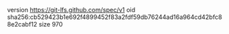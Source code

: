 version https://git-lfs.github.com/spec/v1
oid sha256:cb529423b1e692f4899452f83a2fdf59db76244ad16a964cd42bfc88e2cabf12
size 970
